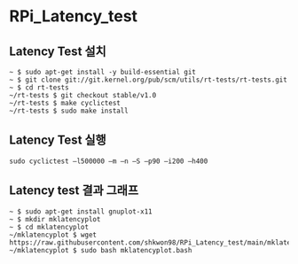 # RPi_Latency_test

## Latency Test 설치

    ~ $ sudo apt-get install -y build-essential git
    ~ $ git clone git://git.kernel.org/pub/scm/utils/rt-tests/rt-tests.git
    ~ $ cd rt-tests
    ~/rt-tests $ git checkout stable/v1.0
    ~/rt-tests $ make cyclictest
    ~/rt-tests $ sudo make install
    
## Latency Test 실행

    sudo cyclictest –l500000 –m –n –S –p90 –i200 –h400
    
## Latency test 결과 그래프
    
    ~ $ sudo apt-get install gnuplot-x11
    ~ $ mkdir mklatencyplot
    ~ $ cd mklatencyplot
    ~/mklatencyplot $ wget https://raw.githubusercontent.com/shkwon98/RPi_Latency_test/main/mklatencyplot.bash
    ~/mklatencyplot $ sudo bash mklatencyplot.bash

